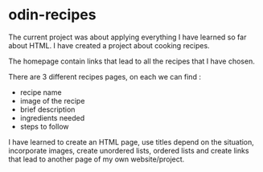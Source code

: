 # odin-recipes

The current project was about applying everything I have learned so far about HTML. I have created a project about cooking recipes.

The homepage contain links that lead to all the recipes that I have chosen.

There are 3 different recipes pages, on each we can find :
  - recipe name
  - image of the recipe
  - brief description
  - ingredients needed
  - steps to follow

I have learned to create an HTML page, use titles depend on the situation, incorporate images, create unordered lists, ordered lists and create links that lead to another page of my own website/project.